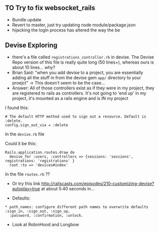 ## TO Try to fix websocket_rails
* Bundle update
* Revert to master, just try updating node module/package.json
* hijacking the login process has altered the way the be


## Devise Exploring
* there's a file called `registrations_controller.rb` in devise. The Devise Repo version of this file is really quite long (50 lines+), whereas ours is about 10 lines... why?
* Brian Said: "when you add devise to a project, you are essentially adding all the stuff in from the devise gem `app/` directory to your proejct" -> This doesn't seem to be the case...
* Answer: All of those controllers exist as if they were in my project, they are registered to rails as controllers. It's not going to 'end up' in my project, it's mounted as a rails engine and is IN my project

I found this:
```
# The default HTTP method used to sign out a resource. Default is :delete.
config.sign_out_via = :delete
```
In the `devise.rb` file


Could it be this:
```
Rails.application.routes.draw do
  devise_for :users, :controllers => {sessions: 'sessions', registrations: 'registrations' }
  root :to => 'devices#index'

```
In the file `routes.rb` ??

* Or try this link http://railscasts.com/episodes/210-customizing-devise?autoplay=true at about 5:40 seconds in...

* Defaults:
```
* path_names: configure different path names to overwrite defaults :sign_in, :sign_out, :sign_up,
  :password, :confirmation, :unlock.
```

* Look at RobinHood and Longbow
